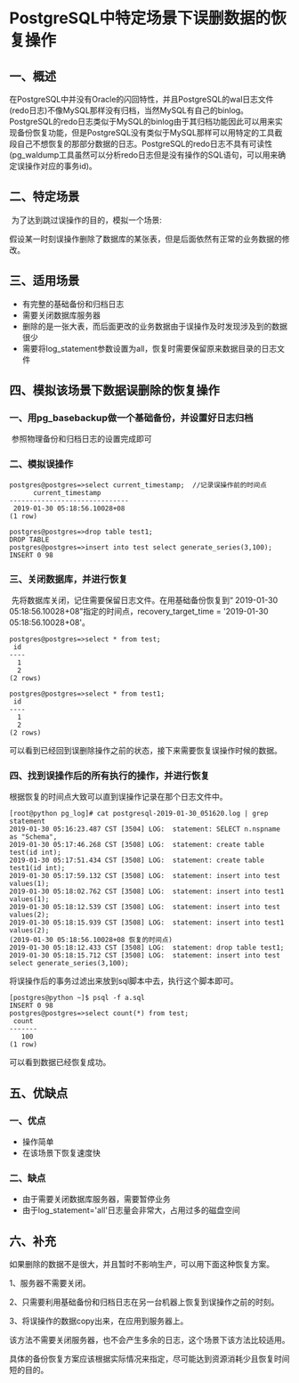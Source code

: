 # PostgreSQL中特定场景下误删数据的恢复操作

## 一、概述

​	在PostgreSQL中并没有Oracle的闪回特性，并且PostgreSQL的wal日志文件(redo日志)不像MySQL那样没有归档，当然MySQL有自己的binlog。PostgreSQL的redo日志类似于MySQL的binlog由于其归档功能因此可以用来实现备份恢复功能，但是PostgreSQL没有类似于MySQL那样可以用特定的工具截段自己不想恢复的那部分数据的日志。PostgreSQL的redo日志不具有可读性(pg_waldump工具虽然可以分析redo日志但是没有操作的SQL语句，可以用来确定误操作对应的事务id)。

## 二、特定场景

​	为了达到跳过误操作的目的，模拟一个场景:

假设某一时刻误操作删除了数据库的某张表，但是后面依然有正常的业务数据的修改。

## 三、适用场景

- 有完整的基础备份和归档日志
- 需要关闭数据库服务器
- 删除的是一张大表，而后面更改的业务数据由于误操作及时发现涉及到的数据很少
- 需要将log_statement参数设置为all，恢复时需要保留原来数据目录的日志文件

## 四、模拟该场景下数据误删除的恢复操作

### 一、用pg_basebackup做一个基础备份，并设置好日志归档

​	参照物理备份和归档日志的设置完成即可

### 二、模拟误操作

```
postgres@postgres=>select current_timestamp;  //记录误操作前的时间点
      current_timestamp       
------------------------------
 2019-01-30 05:18:56.10028+08
(1 row)

postgres@postgres=>drop table test1;
DROP TABLE
postgres@postgres=>insert into test select generate_series(3,100);
INSERT 0 98

```

### 三、关闭数据库，并进行恢复

​	先将数据库关闭，记住需要保留日志文件。在用基础备份恢复到“ 2019-01-30 05:18:56.10028+08”指定的时间点，recovery_target_time = '2019-01-30 05:18:56.10028+08'。

```
postgres@postgres=>select * from test;
 id 
----
  1
  2
(2 rows)

postgres@postgres=>select * from test1;
 id 
----
  1
  2
(2 rows)
```

可以看到已经回到误删除操作之前的状态，接下来需要恢复误操作时候的数据。

### 四、找到误操作后的所有执行的操作，并进行恢复

根据恢复的时间点大致可以直到误操作记录在那个日志文件中。

```
[root@python pg_log]# cat postgresql-2019-01-30_051620.log | grep statement
2019-01-30 05:16:23.487 CST [3504] LOG:  statement: SELECT n.nspname as "Schema",
2019-01-30 05:17:46.268 CST [3508] LOG:  statement: create table test(id int);
2019-01-30 05:17:51.434 CST [3508] LOG:  statement: create table test1(id int);
2019-01-30 05:17:59.132 CST [3508] LOG:  statement: insert into test values(1);
2019-01-30 05:18:02.762 CST [3508] LOG:  statement: insert into test1 values(1);
2019-01-30 05:18:12.539 CST [3508] LOG:  statement: insert into test values(2);
2019-01-30 05:18:15.939 CST [3508] LOG:  statement: insert into test1 values(2);
(2019-01-30 05:18:56.10028+08 恢复的时间点)
2019-01-30 05:18:12.433 CST [3508] LOG:  statement: drop table test1;
2019-01-30 05:18:15.712 CST [3508] LOG:  statement: insert into test select generate_series(3,100);
```

将误操作后的事务过滤出来放到sql脚本中去，执行这个脚本即可。

```
[postgres@python ~]$ psql -f a.sql
INSERT 0 98
postgres@postgres=>select count(*) from test;
 count 
-------
   100
(1 row)
```

可以看到数据已经恢复成功。

## 五、优缺点

### 一、优点

- 操作简单
- 在该场景下恢复速度快

### 二、缺点

- 由于需要关闭数据库服务器，需要暂停业务
- 由于log_statement='all'日志量会非常大，占用过多的磁盘空间

## 六、补充

如果删除的数据不是很大，并且暂时不影响生产，可以用下面这种恢复方案。

1、服务器不需要关闭。

2、只需要利用基础备份和归档日志在另一台机器上恢复到误操作之前的时刻。

3、将误操作的数据copy出来，在应用到服务器上。

该方法不需要关闭服务器，也不会产生多余的日志，这个场景下该方法比较适用。

具体的备份恢复方案应该根据实际情况来指定，尽可能达到资源消耗少且恢复时间短的目的。



